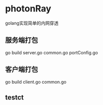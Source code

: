 # photonRay
golang实现简单的内网穿透

## 服务端打包
go build server.go common.go portConfig.go

## 客户端打包
go build client.go common.go

## testct
